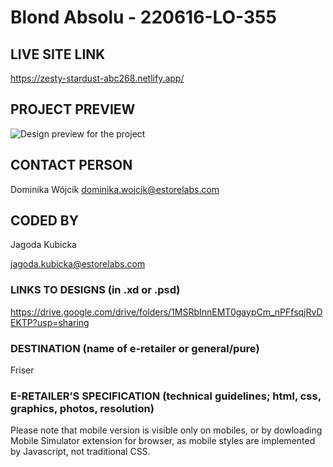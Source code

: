 # Blond Absolu - 220616-LO-355

## LIVE SITE LINK 

https://zesty-stardust-abc268.netlify.app/
## PROJECT PREVIEW
![Design preview for the project](https://github.com/eStoreLabs/220616-LO-355-Kerastase-Blond-Absolu-Kapiel-Lumiere-Friser/blob/main/kapiel-lumiere-friser-screenshot.png)

## CONTACT PERSON
Dominika Wójcik
dominika.wojcik@estorelabs.com

## CODED BY 

Jagoda Kubicka

jagoda.kubicka@estorelabs.com

### LINKS TO DESIGNS (in .xd or .psd)
https://drive.google.com/drive/folders/1MSRbInnEMT0gaypCm_nPFfsqjRvDEKTP?usp=sharing


### DESTINATION (name of e-retailer or general/pure)
Friser

### E-RETAILER’S SPECIFICATION (technical guidelines; html, css, graphics, photos, resolution)

Please note that mobile version is visible only on mobiles, or by dowloading Mobile Simulator extension for browser, as mobile
styles are implemented by Javascript, not traditional CSS.
